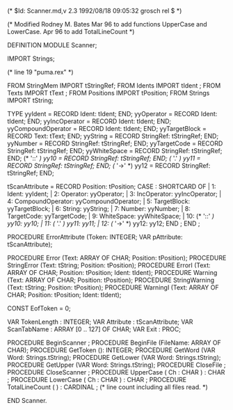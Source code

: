 
(* $Id: Scanner.md,v 2.3 1992/08/18 09:05:32 grosch rel $ *)

(* Modified Rodney M. Bates 
   Mar 96 to add functions UpperCase and LowerCase. 
   Apr 96 to add TotalLineCount 
*)

DEFINITION MODULE Scanner;

IMPORT Strings;

(* line 19 "puma.rex" *)

FROM StringMem  IMPORT tStringRef;
FROM Idents     IMPORT tIdent   ;
FROM Texts      IMPORT tText    ;
FROM Positions  IMPORT tPosition;
FROM Strings    IMPORT tString; 

TYPE
yyIdent = RECORD Ident: tIdent; 
END;
yyOperator = RECORD Ident: tIdent; 
END;
yyIncOperator = RECORD Ident: tIdent; 
END;
yyCompoundOperator = RECORD Ident: tIdent; 
END;
yyTargetBlock = RECORD Text: tText; 
END;
yyString = RECORD StringRef: tStringRef; 
END;
yyNumber = RECORD StringRef: tStringRef; 
END;
yyTargetCode = RECORD StringRef: tStringRef; 
END;
yyWhiteSpace = RECORD StringRef: tStringRef; 
END;
(* '::' *) yy10 = RECORD StringRef: tStringRef; 
END;
(* '.' *) yy11 = RECORD StringRef: tStringRef; 
END;
(* '->' *) yy12 = RECORD StringRef: tStringRef; 
END;

tScanAttribute = RECORD
Position: tPosition;
CASE : SHORTCARD OF
| 1: Ident: yyIdent;
| 2: Operator: yyOperator;
| 3: IncOperator: yyIncOperator;
| 4: CompoundOperator: yyCompoundOperator;
| 5: TargetBlock: yyTargetBlock;
| 6: String: yyString;
| 7: Number: yyNumber;
| 8: TargetCode: yyTargetCode;
| 9: WhiteSpace: yyWhiteSpace;
| 10: (* '::' *) yy10: yy10;
| 11: (* '.' *) yy11: yy11;
| 12: (* '->' *) yy12: yy12;
 END ;
END ;

PROCEDURE ErrorAttribute (Token: INTEGER; VAR pAttribute: tScanAttribute);
 

PROCEDURE Error         (Text: ARRAY OF CHAR; Position: tPosition);
PROCEDURE StringError   (Text: tString; Position: tPosition);
PROCEDURE ErrorI        (Text: ARRAY OF CHAR; Position: tPosition; Ident: tIdent);
PROCEDURE Warning       (Text: ARRAY OF CHAR; Position: tPosition);
PROCEDURE StringWarning (Text: tString; Position: tPosition);
PROCEDURE WarningI      (Text: ARRAY OF CHAR; Position: tPosition; Ident: tIdent);


CONST EofToken	= 0;

VAR TokenLength	: INTEGER;
VAR Attribute	: tScanAttribute;
VAR ScanTabName	: ARRAY [0 .. 127] OF CHAR;
VAR Exit	: PROC;

PROCEDURE BeginScanner	;
PROCEDURE BeginFile	(FileName: ARRAY OF CHAR);
PROCEDURE GetToken	(): INTEGER;
PROCEDURE GetWord	(VAR Word: Strings.tString);
PROCEDURE GetLower	(VAR Word: Strings.tString);
PROCEDURE GetUpper	(VAR Word: Strings.tString);
PROCEDURE CloseFile	;
PROCEDURE CloseScanner	;
PROCEDURE UpperCase ( Ch : CHAR ) : CHAR ; 
PROCEDURE LowerCase ( Ch : CHAR ) : CHAR ; 
PROCEDURE TotalLineCount ( ) : CARDINAL ; 
  (* line count including all files read. *) 

END Scanner.
